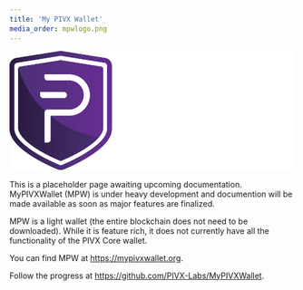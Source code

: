 ```yaml
---
title: 'My PIVX Wallet'
media_order: mpwlogo.png
---
```


![mpwlogo](mpwlogo.png?class=center,img-fluid,py-4 "mpwlogo")

This is a placeholder page awaiting upcoming documentation.  MyPIVXWallet (MPW) is under heavy development and documention will be made available as soon as major features are finalized.

MPW is a light wallet (the entire blockchain does not need to be downloaded).  While it is feature rich, it does not currently have all the functionality of the PIVX Core wallet.

You can find MPW at https://mypivxwallet.org.

Follow the progress at  https://github.com/PIVX-Labs/MyPIVXWallet.

